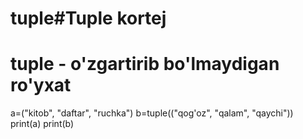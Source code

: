 # tuple#Tuple kortej
# tuple - o'zgartirib bo'lmaydigan ro'yxat
a=("kitob",  "daftar", "ruchka")
b=tuple(("qog'oz", "qalam", "qaychi"))
print(a)
print(b)
